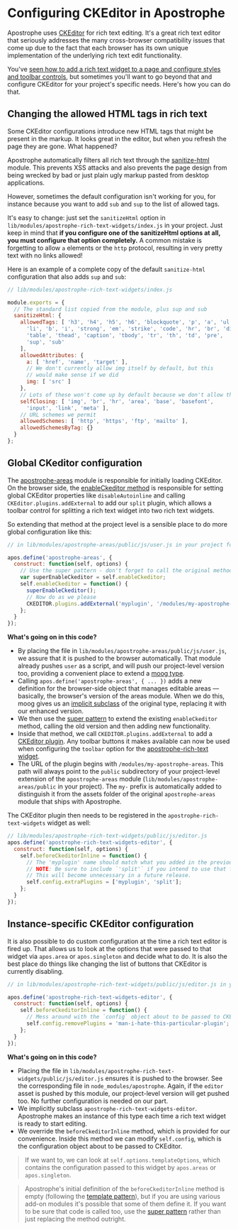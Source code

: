 # Configuring CKEditor in Apostrophe

Apostrophe uses [CKEditor](http://docs.ckeditor.com/) for rich text editing. It's a great rich text editor that seriously addresses the many cross-browser compatibility issues that come up due to the fact that each browser has its own unique implementation of the underlying rich text edit functionality.

You've [seen how to add a rich text widget to a page and configure styles and toolbar controls](/core-concepts/pages-and-navigation/widgets-singletons-and-areas.md), but sometimes you'll want to go beyond that and configure CKEditor for your project's specific needs. Here's how you can do that.

## Changing the allowed HTML tags in rich text

Some CKEditor configurations introduce new HTML tags that might be present in the markup. It looks great in the editor, but when you refresh the page they are gone. What happened?

Apostrophe automatically filters all rich text through the [sanitize-html](https://npmjs.org/package/sanitize-html) module. This prevents XSS attacks and also prevents the page design from being wrecked by bad or just plain ugly markup pasted from desktop applications.

However, sometimes the default configuration isn't working for you, for instance because you want to add `sub` and `sup` to the list of allowed tags.

It's easy to change: just set the `sanitizeHtml` option in `lib/modules/apostrophe-rich-text-widgets/index.js` in your project. Just keep in mind that **if you configure one of the sanitizeHtml options at all, you must configure that option completely.** A common mistake is forgetting to allow `a` elements or the `http` protocol, resulting in very pretty text with no links allowed!

Here is an example of a complete copy of the default `sanitize-html` configuration that also adds `sup` and `sub`:

```javascript
// lib/modules/apostrophe-rich-text-widgets/index.js

module.exports = {
  // The standard list copied from the module, plus sup and sub
  sanitizeHtml: {
    allowedTags: [ 'h3', 'h4', 'h5', 'h6', 'blockquote', 'p', 'a', 'ul', 'ol',
      'li', 'b', 'i', 'strong', 'em', 'strike', 'code', 'hr', 'br', 'div',
      'table', 'thead', 'caption', 'tbody', 'tr', 'th', 'td', 'pre',
      'sup', 'sub'
    ],
    allowedAttributes: {
      a: [ 'href', 'name', 'target' ],
      // We don't currently allow img itself by default, but this
      // would make sense if we did
      img: [ 'src' ]
    },
    // Lots of these won't come up by default because we don't allow them
    selfClosing: [ 'img', 'br', 'hr', 'area', 'base', 'basefont',
      'input', 'link', 'meta' ],
    // URL schemes we permit
    allowedSchemes: [ 'http', 'https', 'ftp', 'mailto' ],
    allowedSchemesByTag: {}
  }
};
```

## Global CKeditor configuration

The [apostrophe-areas](/reference/modules/apostrophe-areas/README.md) module is responsible for initially loading CKEditor. On the browser side, the [enableCkeditor method](/reference/modules/apostrophe-areas/browser-apostrophe-areas.md#enableckeditor) is responsible for setting global CKEditor properties like `disableAutoinline` and calling `CKEditor.plugins.addExternal` to add our `split` plugin, which allows a toolbar control for splitting a rich text widget into two rich text widgets.

So extending that method at the project level is a sensible place to do more global configuration like this:

```javascript
// in lib/modules/apostrophe-areas/public/js/user.js in your project folder

apos.define('apostrophe-areas', {
  construct: function(self, options) {
    // Use the super pattern - don't forget to call the original method
    var superEnableCkeditor = self.enableCkeditor;
    self.enableCkeditor = function() {
      superEnableCkeditor();
      // Now do as we please
      CKEDITOR.plugins.addExternal('myplugin', '/modules/my-apostrophe-areas/js/ckeditorPlugins/YOUR-PLUGIN-NAME/', 'plugin.js');
    };
  }
});
```

**What's going on in this code?**

* By placing the file in `lib/modules/apostrophe-areas/public/js/user.js`, we assure that it is pushed to the browser automatically. That module already pushes `user` as a script, and will push our project-level version too, providing a convenient place to extend a [moog type](/reference/glossary.md#moog-type).
* Calling `apos.define('apostrophe-areas', { ... })` adds a new definition for the browser-side object that manages editable areas — basically, the browser's version of the areas module. When we do this, moog gives us an [implicit subclass](/reference/glossary.md#implicit-subclassing) of the original type, replacing it with our enhanced version.
* We then use the [super pattern](/reference/glossary.md#super-pattern) to extend the existing `enableCkeditor` method, calling the old version and then adding new functionality.
* Inside that method, we call `CKEDITOR.plugins.addExternal` to add a [CKEditor plugin](http://ckeditor.com/addons/plugins/all). Any toolbar buttons it makes available can now be used when configuring the `toolbar` option for the [apostrophe-rich-text widget](/reference/modules/apostrophe-rich-text-widgets/README.md).
* The URL of the plugin begins with `/modules/my-apostrophe-areas`. This path will always point to the `public` subdirectory of your project-level extension of the `apostrophe-areas` module (`lib/modules/apostrophe-areas/public` in your project). The `my-` prefix is automatically added to distinguish it from the assets folder of the original `apostrophe-areas` module that ships with Apostrophe.

The CKEditor plugin then needs to be registered in the `apostrophe-rich-text-widgets`
widget as well:

```javascript
// lib/modules/apostrophe-rich-text-widgets/public/js/editor.js
apos.define('apostrophe-rich-text-widgets-editor', {
  construct: function(self, options) {
    self.beforeCkeditorInline = function() {
      // The 'myplugin' name should match what you added in the previous step.
      // NOTE: Be sure to include `'split'` if you intend to use that feature.
      // This will become unnecessary in a future release.
      self.config.extraPlugins = ['myplugin', 'split'];
    };
  }
});
```

## Instance-specific CKEditor configuration

It is also possible to do custom configuration at the time a rich text editor is fired up. That allows us to look at the options that were passed to that widget via `apos.area` or `apos.singleton` and decide what to do. It is also the best place do things like changing the list of buttons that CKEditor is currently disabling.

```javascript
// in lib/modules/apostrophe-rich-text-widgets/public/js/editor.js in your project folder

apos.define('apostrophe-rich-text-widgets-editor', {
  construct: function(self, options) {
    self.beforeCkeditorInline = function() {
      // Mess around with the `config` object about to be passed to CKEditor
      self.config.removePlugins = 'man-i-hate-this-particular-plugin';
    };
  }
});
```

**What's going on in this code?**

* Placing the file in `lib/modules/apostrophe-rich-text-widgets/public/js/editor.js` ensures it is pushed to the browser. See the corresponding file in `node_modules/apostrophe`. Again, if the `editor` asset is pushed by this module, our project-level version will get pushed too. No further configuration is needed on our part.
* We implicitly subclass `apostrophe-rich-text-widgets-editor`. Apostrophe makes an instance of this type each time a rich text widget is ready to start editing.
* We override the `beforeCkeditorInline` method, which is provided for our convenience. Inside this method we can modify `self.config`, which is the configuration object about to be passed to CKEditor.

> If we want to, we can look at `self.options.templateOptions`, which contains the configuration passed to this widget by `apos.areas` or `apos.singleton`.

> Apostrophe's initial definition of the `beforeCkeditorInline` method is empty (following the [template pattern](https://en.wikipedia.org/wiki/Template_method_pattern)), but if you are using various add-on modules it's possible that some of them define it. If you want to be sure that code is called too, use the [super pattern](/reference/glossary.md#super-pattern) rather than just replacing the method outright.
